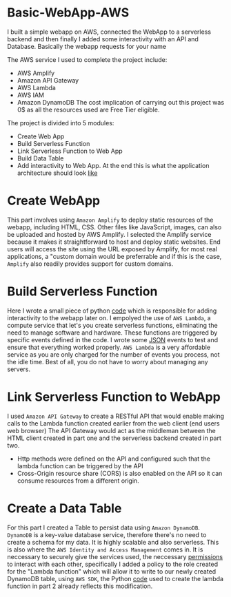 # Basic-WebApp-AWS

I built a simple webapp on AWS, connected the WebApp to a serverless backend and then finally I added some interactivity with an API and Database.
Basically the webapp requests for your name 

The AWS service I used to complete the project include:
 - AWS Amplify
 - Amazon API Gateway
 - AWS Lambda
 - AWS IAM
 - Amazon DynamoDB
The cost implication of carrying out this project was 0$ as all the resources used are Free Tier eligible.

The project is divided into 5 modules:
- Create Web App
- Build Serverless Function
- Link Serverless Function to Web App
- Build Data Table
- Add interactivity to Web App.
At the end this is what the application architecture should look [like](/architecture.PNG)


# Create WebApp
This part involves using `Amazon Amplify` to deploy static resources of the webapp, including HTML, CSS.
Other files like JavaScript, images, can also be uploaded and hosted by AWS Amplify. I selected the Amplify service because it makes it straightforward to host and deploy static websites. End users will access the site using the URL exposed by Amplify, for most real applications, a "custom domain would be preferrable and if this is the case, `Amplify` also readily provides support for custom domains.

# Build Serverless Function
Here I wrote a small piece of python [code](/lambda_fuction.py) which is responsible for adding interactivity to the webapp later on.
I empolyed the use of `AWS Lambda`, a compute service that let's you create serverless functions, eliminating the need to manage software and hardware.
These functions are triggered by specific events defined in the code. I wrote some [JSON](/test.json) events to test and ensure that everything worked properly.
`AWS Lambda` is a very affordable service as you are only charged for the number of events you process, not the idle time. Best of all, you do not have to worry about managing any servers.

# Link Serverless Function to WebApp
I used `Amazon API Gateway` to create a RESTful API that would enable making calls to the Lambda function created earlier from the web client (end users web browser) The API Gateway would act as the middleman between the HTML client created in part one and the serverless backend created in part two.
- Http methods were defined on the API and configured such that the lambda function can be triggered by the API
- Cross-Origin resource share (CORS) is also enabled on the API so it can consume resources from a different origin.


# Create a Data Table
For this part I created a Table to persist data using `Amazon DynamoDB`.
`DynamoDB` is a key-value database service, therefore there's no need to create a schema for my data.
It is highly scalable and also serverless.
This is also where the `AWS Identity and Access Management` comes in. 
It is neccessary to securely give the services used, the neccessary [permissions](/policy.json) to interact with each other, specifically I added a policy to the role created for the "Lambda function" which will allow it to write to our newly created DynamoDB table, using `AWS SDK`, the Python [code](/lambda_fuction.py) used to create the lambda function in part 2 already reflects this modification.
